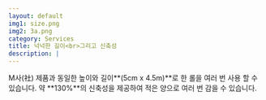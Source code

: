 ```yaml
---
layout: default
img1: size.png
img2: 3a.png
category: Services
title: 넉넉한 길이<br>그리고 신축성
description: |
---
```

  M사(社) 제품과 동일한 높이와 길이**(5cm x 4.5m)**로 한 롤을 여러 번 사용 할 수 있습니다.
  약 **130%**의 신축성을 제공하여 적은 양으로 여러 번 감을 수 있습니다.
